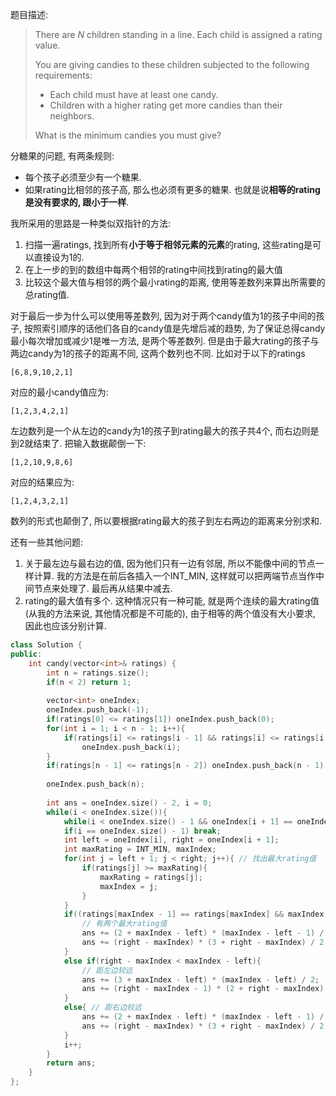 题目描述:

> There are *N* children standing in a line. Each child is assigned a rating value.
>
> You are giving candies to these children subjected to the following requirements:
>
> - Each child must have at least one candy.
> - Children with a higher rating get more candies than their neighbors.
>
> What is the minimum candies you must give?

分糖果的问题, 有两条规则:

+ 每个孩子必须至少有一个糖果.
+ 如果rating比相邻的孩子高, 那么也必须有更多的糖果. 也就是说**相等的rating是没有要求的, 跟小于一样**.

我所采用的思路是一种类似双指针的方法:

1. 扫描一遍ratings, 找到所有**小于等于相邻元素的元素**的rating, 这些rating是可以直接设为1的.
2. 在上一步的到的数组中每两个相邻的rating中间找到rating的最大值
3. 比较这个最大值与相邻的两个最小rating的距离, 使用等差数列来算出所需要的总rating值.

对于最后一步为什么可以使用等差数列, 因为对于两个candy值为1的孩子中间的孩子, 按照索引顺序的话他们各自的candy值是先增后减的趋势, 为了保证总得candy最小每次增加或减少1是唯一方法, 是两个等差数列. 但是由于最大rating的孩子与两边candy为1的孩子的距离不同, 这两个数列也不同. 比如对于以下的ratings

`[6,8,9,10,2,1]`

对应的最小candy值应为:

`[1,2,3,4,2,1]`

左边数列是一个从左边的candy为1的孩子到rating最大的孩子共4个, 而右边则是到2就结束了. 把输入数据颠倒一下:

`[1,2,10,9,8,6]`

对应的结果应为:

`[1,2,4,3,2,1]`

数列的形式也颠倒了, 所以要根据rating最大的孩子到左右两边的距离来分别求和.

还有一些其他问题:

1. 关于最左边与最右边的值, 因为他们只有一边有邻居, 所以不能像中间的节点一样计算. 我的方法是在前后各插入一个INT_MIN, 这样就可以把两端节点当作中间节点来处理了. 最后再从结果中减去.
2. rating的最大值有多个. 这种情况只有一种可能, 就是两个连续的最大rating值(从我的方法来说, 其他情况都是不可能的), 由于相等的两个值没有大小要求, 因此也应该分别计算.

```c++
class Solution {
public:
    int candy(vector<int>& ratings) {
        int n = ratings.size();
        if(n < 2) return 1;
        
        vector<int> oneIndex;
        oneIndex.push_back(-1);
        if(ratings[0] <= ratings[1]) oneIndex.push_back(0);
        for(int i = 1; i < n - 1; i++){
            if(ratings[i] <= ratings[i - 1] && ratings[i] <= ratings[i + 1]) 
                oneIndex.push_back(i);
        }
        if(ratings[n - 1] <= ratings[n - 2]) oneIndex.push_back(n - 1);
        
        oneIndex.push_back(n);
        
        int ans = oneIndex.size() - 2, i = 0;
        while(i < oneIndex.size()){
            while(i < oneIndex.size() - 1 && oneIndex[i + 1] == oneIndex[i] + 1) i++; // 跳过连续的相等值
            if(i == oneIndex.size() - 1) break;
            int left = oneIndex[i], right = oneIndex[i + 1];
            int maxRating = INT_MIN, maxIndex;
            for(int j = left + 1; j < right; j++){ // 找出最大rating值
                if(ratings[j] >= maxRating){
                    maxRating = ratings[j];
                    maxIndex = j;
                }
            }
            if((ratings[maxIndex - 1] == ratings[maxIndex] && maxIndex - 1 != left)){
                // 有两个最大rating值
                ans += (2 + maxIndex - left) * (maxIndex - left - 1) / 2;
                ans += (right - maxIndex) * (3 + right - maxIndex) / 2;
            }
            else if(right - maxIndex < maxIndex - left){
                // 距左边较远
                ans += (3 + maxIndex - left) * (maxIndex - left) / 2;
                ans += (right - maxIndex - 1) * (2 + right - maxIndex) / 2;
            }
            else{ // 距右边较远
                ans += (2 + maxIndex - left) * (maxIndex - left - 1) / 2;
                ans += (right - maxIndex) * (3 + right - maxIndex) / 2;
            }
            i++;
        }
        return ans;
    }
};
```

